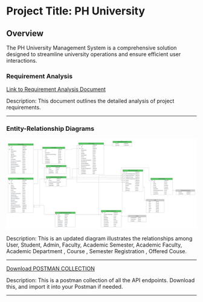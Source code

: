 # Project Title: PH University

## Overview
The PH University Management System is a comprehensive solution designed to streamline university operations and ensure efficient user interactions.

### Requirement Analysis

[Link to Requirement Analysis Document](https://docs.google.com/document/d/10mkjS8boCQzW4xpsESyzwCCLJcM3hvLghyD_TeXPBx0/edit?usp=sharing)

Description: This document outlines the detailed analysis of project requirements.

---

### Entity-Relationship Diagrams

![ER DIAGRAM](./erdiagram.png)

Description: This is an updated diagram illustrates the relationships among User, Student, Admin, Faculty, Academic Semester, Academic Faculty, Academic Department , Course , Semester Registration , Offered Couse.

---

[Download POSTMAN COLLECTION](./postman_collection.json)

Description: This is a postman collection of all the API endpoints. Download this, and import it into your Postman if needed.

---